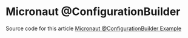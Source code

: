 # Micronaut @ConfigurationBuilder
Source code for this article [Micronaut @ConfigurationBuilder Example](https://mkyong.com/micronaut/micronaut-configurationbuilder-example/)


